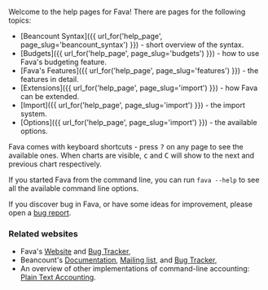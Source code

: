 Welcome to the help pages for Fava! There are pages for the following topics:

- [Beancount Syntax]({{ url_for('help_page', page_slug='beancount_syntax') }}) - short overview of the syntax.
- [Budgets]({{ url_for('help_page', page_slug='budgets') }}) - how to use Fava's budgeting feature.
- [Fava's Features]({{ url_for('help_page', page_slug='features') }}) - the features in detail.
- [Extensions]({{ url_for('help_page', page_slug='import') }}) - how Fava can be extended.
- [Import]({{ url_for('help_page', page_slug='import') }}) - the import system.
- [Options]({{ url_for('help_page', page_slug='import') }}) - the available options.

Fava comes with keyboard shortcuts - press <kbd>?</kbd> on any page to see the
available ones. When charts are visible,  <kbd>c</kbd> and <kbd>C</kbd> will
show to the next and previous chart respectively.

If you started Fava from the command line, you can run `fava --help` to see all the
available command line options.

If you discover bug in Fava, or have some ideas for improvement, please open a
[bug report](https://github.com/beancount/fava/issues).

### Related websites

- Fava's [Website](https://beancount.github.io/fava/) and [Bug Tracker](https://github.com/beancount/fava/issues),
- Beancount's [Documentation](http://furius.ca/beancount/doc/index), [Mailing list](https://groups.google.com/forum/#!forum/beancount), and [Bug Tracker](https://bitbucket.org/blais/beancount/issues?status=new&status=open),
- An overview of other implementations of command-line accounting: [Plain Text Accounting](http://plaintextaccounting.org).
